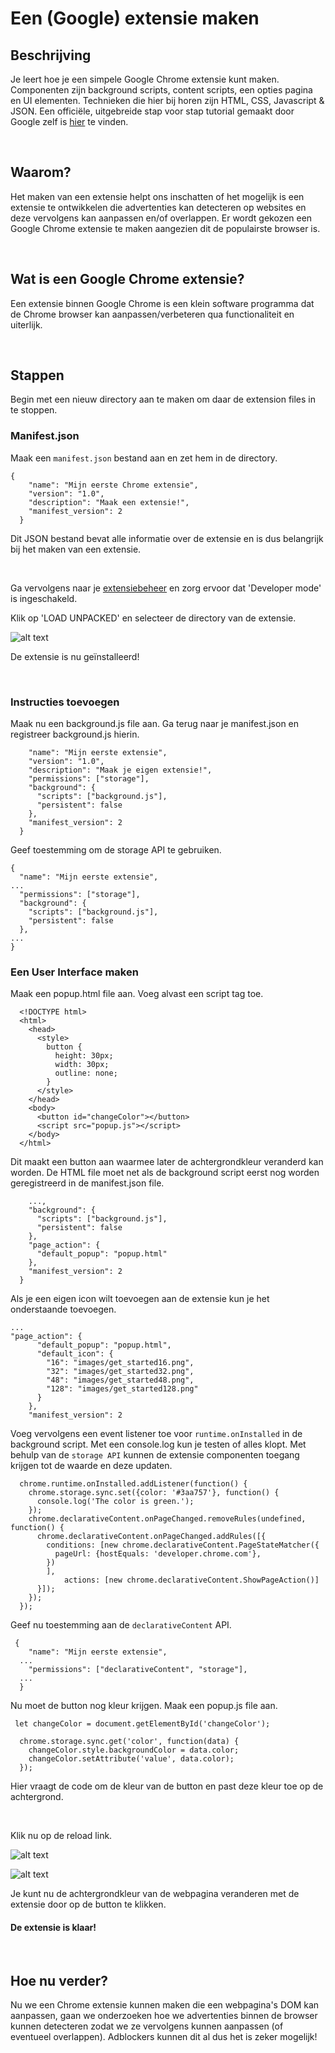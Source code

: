 # Een (Google) extensie maken

## **Beschrijving**
Je leert hoe je een simpele Google Chrome extensie kunt maken. Componenten zijn background scripts, content scripts, een opties pagina en UI elementen.
Technieken die hier bij horen zijn HTML, CSS, Javascript & JSON.
Een officiële, uitgebreide stap voor stap tutorial gemaakt door Google zelf is [hier](https://developer.chrome.com/extensions/getstarted) te vinden.

&nbsp;

## **Waarom?**
Het maken van een extensie helpt ons inschatten of het mogelijk is een extensie te ontwikkelen die advertenties kan detecteren op websites en deze vervolgens kan aanpassen en/of overlappen.
Er wordt gekozen een Google Chrome extensie te maken aangezien dit de populairste browser is.

&nbsp;

## **Wat is een Google Chrome extensie?**
Een extensie binnen Google Chrome is een klein software programma dat de Chrome browser kan aanpassen/verbeteren qua functionaliteit en uiterlijk.

&nbsp;

## **Stappen**
Begin met een nieuw directory aan te maken om daar de extension files in te stoppen.
&nbsp;

### Manifest.json
Maak een ```manifest.json``` bestand aan en zet hem in de directory.
```
{
    "name": "Mijn eerste Chrome extensie",
    "version": "1.0",
    "description": "Maak een extensie!",
    "manifest_version": 2
  }
  ```
Dit JSON bestand bevat alle informatie over de extensie en is dus belangrijk bij het maken van een extensie.

&nbsp;

Ga vervolgens naar je [extensiebeheer](chrome://extensions) en zorg ervoor dat 'Developer mode' is ingeschakeld.

Klik op 'LOAD UNPACKED' en selecteer de directory van de extensie.

![alt text](https://developer.chrome.com/static/images/get_started/load_extension.png "Klik op LOAD UNPACKED")

De extensie is nu geïnstalleerd!

&nbsp;

### Instructies toevoegen
Maak nu een background.js file aan. Ga terug naar je manifest.json en registreer background.js hierin.

```  {
    "name": "Mijn eerste extensie",
    "version": "1.0",
    "description": "Maak je eigen extensie!",
    "permissions": ["storage"],
    "background": {
      "scripts": ["background.js"],
      "persistent": false
    },
    "manifest_version": 2
  }
  ```

Geef toestemming om de storage API te gebruiken.
  ```
  {
    "name": "Mijn eerste extensie",
  ...
    "permissions": ["storage"],
    "background": {
      "scripts": ["background.js"],
      "persistent": false
    },
  ...
  }
  ```
### Een User Interface maken
Maak een popup.html file aan. Voeg alvast een script tag toe.
```
  <!DOCTYPE html>
  <html>
    <head>
      <style>
        button {
          height: 30px;
          width: 30px;
          outline: none;
        }
      </style>
    </head>
    <body>
      <button id="changeColor"></button>
      <script src="popup.js"></script>
    </body>
  </html>
```
Dit maakt een button aan waarmee later de achtergrondkleur veranderd kan worden. De HTML file moet net als de background script eerst nog worden geregistreerd in de manifest.json file.
```
    ...,
    "background": {
      "scripts": ["background.js"],
      "persistent": false
    },
    "page_action": {
      "default_popup": "popup.html"
    },
    "manifest_version": 2
  }
```
Als je een eigen icon wilt toevoegen aan de extensie kun je het onderstaande toevoegen.
```
...
"page_action": {
      "default_popup": "popup.html",
      "default_icon": {
        "16": "images/get_started16.png",
        "32": "images/get_started32.png",
        "48": "images/get_started48.png",
        "128": "images/get_started128.png"
      }
    },
    "manifest_version": 2
```
Voeg vervolgens een event listener toe voor `runtime.onInstalled` in de background script. Met een console.log kun je testen of alles klopt. Met behulp van de `storage API` kunnen de extensie componenten toegang krijgen tot de waarde en deze updaten.
```
  chrome.runtime.onInstalled.addListener(function() {
    chrome.storage.sync.set({color: '#3aa757'}, function() {
      console.log('The color is green.');
    });
    chrome.declarativeContent.onPageChanged.removeRules(undefined, function() {
      chrome.declarativeContent.onPageChanged.addRules([{
        conditions: [new chrome.declarativeContent.PageStateMatcher({
          pageUrl: {hostEquals: 'developer.chrome.com'},
        })
        ],
            actions: [new chrome.declarativeContent.ShowPageAction()]
      }]);
    });
  });
```
Geef nu toestemming aan de `declarativeContent` API.
```
 {
    "name": "Mijn eerste extensie",
  ...
    "permissions": ["declarativeContent", "storage"],
  ...
  }
```
Nu moet de button nog kleur krijgen.
Maak een popup.js file aan.
```
 let changeColor = document.getElementById('changeColor');

  chrome.storage.sync.get('color', function(data) {
    changeColor.style.backgroundColor = data.color;
    changeColor.setAttribute('value', data.color);
  });
```
Hier vraagt de code om de kleur van de button en past deze kleur toe op de achtergrond.

&nbsp;

Klik nu op de reload link.

![alt text](https://developer.chrome.com/static/images/get_started/view_background.png "Klik op de Reload link")


![alt text](https://developer.chrome.com/static/images/get_started/popup_grey.png "Klik op de button om de achtergrondkleur te veranderen")

Je kunt nu de achtergrondkleur van de webpagina veranderen met de extensie door op de button te klikken. 
&nbsp;

#### De extensie is klaar!
&nbsp;

## **Hoe nu verder?**
Nu we een Chrome extensie kunnen maken die een webpagina's DOM kan aanpassen, gaan we onderzoeken hoe we advertenties binnen de browser kunnen detecteren zodat we ze vervolgens kunnen aanpassen (of eventueel overlappen). Adblockers kunnen dit al dus het is zeker mogelijk!